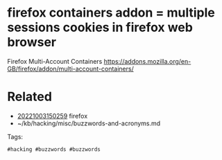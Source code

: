# firefox containers addon = multiple sessions cookies in firefox web browser
Firefox Multi-Account Containers
https://addons.mozilla.org/en-GB/firefox/addon/multi-account-containers/

# Related

- [20221003150259](/zet/20221003150259/README.md) firefox
- ~/kb/hacking/misc/buzzwords-and-acronyms.md

Tags:

    #hacking #buzzwords #buzzwords 
